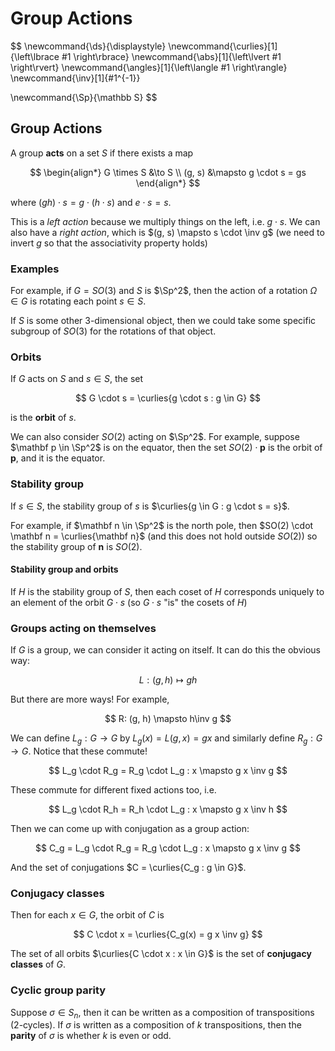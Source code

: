 # Group Actions

$$
\newcommand{\ds}{\displaystyle}
\newcommand{\curlies}[1]{\left\lbrace #1 \right\rbrace}
\newcommand{\abs}[1]{\left\lvert #1 \right\rvert}
\newcommand{\angles}[1]{\left\langle #1 \right\rangle}
\newcommand{\inv}[1]{#1^{-1}}

\newcommand{\Sp}{\mathbb S}
$$

## Group Actions

A group **acts** on a set $S$ if there exists a map

$$
\begin{align*}
G \times S &\to S \\
(g, s) &\mapsto g \cdot s = gs
\end{align*}
$$

where $(gh)\cdot s = g \cdot(h \cdot s)$ and $e \cdot s = s$.

This is a *left action* because we multiply things on the left, i.e. $g \cdot s$. We can also have a *right action*, which is $(g, s) \mapsto s \cdot \inv g$ (we need to invert $g$ so that the associativity property holds)

### Examples

For example, if $G = SO(3)$ and $S$ is $\Sp^2$, then the action of a rotation $\Omega \in G$ is rotating each point $s \in S$.

If $S$ is some other 3-dimensional object, then we could take some specific subgroup of $SO(3)$ for the rotations of that object.

### Orbits

If $G$ acts on $S$ and $s \in S$, the set 

$$
G \cdot s = \curlies{g \cdot s : g \in G}
$$

is the **orbit** of $s$.

We can also consider $SO(2)$ acting on $\Sp^2$. For example, suppose $\mathbf p \in \Sp^2$ is on the equator, then the set $SO(2) \cdot \mathbf p$ is the orbit of $\mathbf p$, and it is the equator.

### Stability group

If $s \in S$, the stability group of $s$ is $\curlies{g \in G : g \cdot s = s}$.

For example, if $\mathbf n \in \Sp^2$ is the north pole, then $SO(2) \cdot \mathbf n = \curlies{\mathbf n}$ (and this does not hold outside $SO(2)$) so the stability group of $\mathbf n$ is $SO(2)$.

#### Stability group and orbits

If $H$ is the stability group of $S$, then each coset of $H$ corresponds uniquely to an element of the orbit $G \cdot s$ (so $G \cdot s$ "is" the cosets of $H$)

### Groups acting on themselves

If $G$ is a group, we can consider it acting on itself. It can do this the obvious way:

$$
L: (g, h) \mapsto gh
$$

But there are more ways! For example,

$$
R: (g, h) \mapsto h\inv g
$$

We can define $L_g : G \to G$ by $L_g(x) = L(g, x) = gx$ and similarly define $R_g: G \to G$. Notice that these commute!

$$
L_g \cdot R_g = R_g \cdot L_g : x \mapsto g x \inv g
$$

These commute for different fixed actions too, i.e.

$$
L_g \cdot R_h = R_h \cdot L_g : x \mapsto g x \inv h
$$

Then we can come up with conjugation as a group action:

$$
C_g = L_g \cdot R_g = R_g \cdot L_g : x \mapsto g x \inv g
$$

And the set of conjugations $C = \curlies{C_g : g \in G}$.

### Conjugacy classes

Then for each $x \in G$, the orbit of $C$ is

$$
C \cdot x = \curlies{C_g(x) = g x \inv g}
$$

The set of all orbits $\curlies{C \cdot x : x \in G}$ is the set of **conjugacy classes** of $G$.

### Cyclic group parity

Suppose $\sigma \in S_n$, then it can be written as a composition of transpositions (2-cycles). If $\sigma$ is written as a composition of $k$ transpositions, then the **parity** of $\sigma$ is whether $k$ is even or odd.